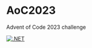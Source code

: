 # AoC2023
Advent of Code 2023 challenge

[![.NET](https://github.com/technicaldogsbody/AoC2023/actions/workflows/dotnet.yml/badge.svg)](https://github.com/technicaldogsbody/AoC2023/actions/workflows/dotnet.yml)

